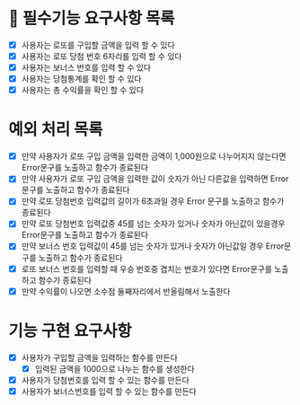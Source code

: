 # 🚗 필수기능 요구사항 목록

- [x] 사용자는 로또를 구입할 금액을 입력 할 수 있다
- [x] 사용자는 로또 당첨 번호 6자리를 입력 할 수 있다
- [x] 사용자는 보너스 번호를 입력 할 수 있다
- [x] 사용자는 당첨통계를 확인 할 수 있다
- [x] 사용자는 총 수익률을 확인 할 수 있다

# 예외 처리 목록

- [x] 만약 사용자가 로또 구입 금액을 입력한 금액이 1,000원으로 나누어지지 않는다면 Error문구를 노출하고 함수가 종료된다
- [x] 만약 사용자가 로또 구입 금액을 입력한 값이 숫자가 아닌 다른값을 입력하면 Error문구를 노출하고 함수가 종료된다
- [x] 만약 로또 당첨번호 입력값의 길이가 6초과일 경우 Error 문구를 노출하고 함수가 종료된다
- [x] 만약 로또 당첨번호 입력값중 45를 넘는 숫자가 있거나 숫자가 아닌값이 있을경우 Error문구를 노출하고 함수가 종료된다
- [x] 만약 보너스 번호 입력값이 45를 넘는 숫자가 있거나 숫자가 아닌값일 경우 Error문구를 노출하고 함수가 종료된다
- [x] 로또 보너스 번호를 입력할 때 우승 번호중 겹치는 번호가 있다면 Error문구를 노출하고 함수가 종료된다
- [x] 만약 수익률이 나오면 소수점 둘째자리에서 반올림해서 노출한다

# 기능 구현 요구사항

- [x] 사용자가 구입할 금액을 입력하는 함수를 만든다
  - [x] 입력된 금액을 1000으로 나누는 함수를 생성한다
- [x] 사용자가 당첨번호를 입력 할 수 있는 함수를 만든다
- [x] 사용자가 보너스번호를 입력 할 수 있는 함수를 만든다